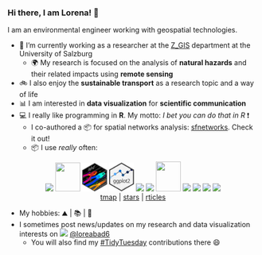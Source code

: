 ### Hi there, I am Lorena! 👋
  
I am an environmental engineer working with geospatial technologies.

- :mag_right: I’m currently working as a researcher at the [Z_GIS](https://zgis.at/) department at the University of Salzburg
  - :earth_africa: My research is focused on the analysis of **natural hazards** and their related impacts using **remote sensing**
- :bike: I also enjoy the **sustainable transport** as a research topic and a way of life
- :bar_chart: I am interested in **data visualization** for **scientific communication**
- :computer: I really like programming in **R**. My motto: *I bet you can do that in R* :heavy_exclamation_mark:
  - I co-authored a 📦 for spatial networks analysis: [sfnetworks](https://github.com/luukvdmeer/sfnetworks). Check it out!
  - 📦 I use *really* often: 
<p align="center">
  <a href="https://github.com/r-spatial/sf"><img src="https://user-images.githubusercontent.com/520851/34887433-ce1d130e-f7c6-11e7-83fc-d60ad4fae6bd.gif" width="60px"/></a>
  <a href="https://github.com/r-spatial/rgee"><img src="https://raw.githubusercontent.com/r-spatial/rgee/master/man/figures/logo.png" width="50px"; height="58px"/></a>
  <a href="https://github.com/tidyverse/dplyr"><img src="https://raw.githubusercontent.com/tidyverse/dplyr/master/man/figures/logo.png" width="50px"/></a>
  <a href="https://github.com/tidyverse/ggplot2"><img src="https://raw.githubusercontent.com/tidyverse/ggplot2/master/man/figures/logo.png" width="50px"/></a>
  <a href="https://github.com/thomasp85/patchwork"><img src="https://raw.githubusercontent.com/thomasp85/patchwork/master/man/figures/logo.png" width="50px"/></a>
  <a href="https://github.com/thomasp85/scico"><img src="https://github.com/thomasp85/scico/raw/master/man/figures/logo.png" width="50px"/></a>
  <a href="https://github.com/ropensci/osmdata"><img src="https://github.com/ropensci/osmdata/raw/master/man/figures/osmhex.png" width="50px"; height="60px"/></a>
  <a href="https://github.com/mitchelloharawild/vitae"><img src="https://github.com/mitchelloharawild/vitae/raw/master/man/figures/logo.png" width="50px"/></a>
  <a href="https://github.com/rstudio/rmarkdown"><img src="https://camo.githubusercontent.com/de0519dd8e4ebc982eb0ddfaa9c6cd0924149e6c/68747470733a2f2f626f6f6b646f776e2e6f72672f79696875692f726d61726b646f776e2f696d616765732f6865782d726d61726b646f776e2e706e67" width="50px"/></a>
  <a href="https://github.com/yihui/knitr"><img src="https://ih0.redbubble.net/image.543341178.1637/flat,1000x1000,075,f.u1.jpg" width="50px"/></a>
  <a href="https://github.com/yihui/xaringan"><img src="https://user-images.githubusercontent.com/163582/45438104-ea200600-b67b-11e8-80fa-d9f2a99a03b0.png" width="50px"/></a>
  <br>
    <a href="https://github.com/mtennekes/tmap">tmap</a> | <a href="https://github.com/r-spatial/stars/">stars</a> | <a href="https://github.com/rstudio/rticles">rticles</a> 
</p>

- My hobbies: :mountain: | :books: | :bicyclist: 
- I sometimes post news/updates on my research and data visualization interests on <img src="https://static01.nyt.com/images/2014/08/10/magazine/10wmt/10wmt-superJumbo-v4.jpg" width="30px"/> [@loreabad6](https://twitter.com/loreabad6)
    - You will also find my [#TidyTuesday](https://github.com/loreabad6/TidyTuesday) contributions there :smile: 
<!--
**loreabad6/loreabad6** is a ✨ _special_ ✨ repository because its `README.md` (this file) appears on your GitHub profile.

Here are some ideas to get you started:


- 🌱 I’m currently learning ...
- 👯 I’m looking to collaborate on ...
- 🤔 I’m looking for help with ...
- 💬 Ask me about ...
- 📫 How to reach me: ...
- 😄 Pronouns: ...
- ⚡ Fun fact: ...
-->
